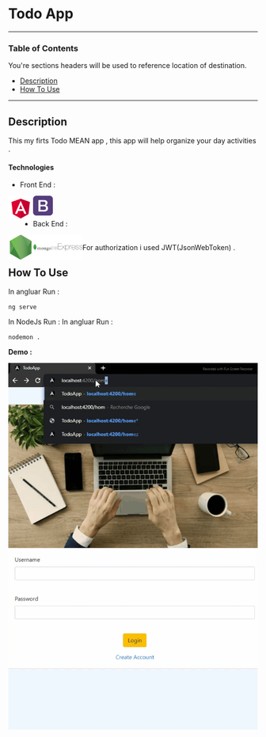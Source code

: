 



# Todo App


---

### Table of Contents
You're sections headers will be used to reference location of destination.

- [Description](#description)
- [How To Use](#how-to-use)
---

## Description

This my firts Todo MEAN app , this app will help organize your day activities .

#### Technologies
- Front End : 

 <img align="left" alt="Angular" width="50px" src="https://raw.githubusercontent.com/github/explore/80688e429a7d4ef2fca1e82350fe8e3517d3494d/topics/angular/angular.png" />
 <img align="left" alt="Boostrap" width="40px" src="https://raw.githubusercontent.com/github/explore/80688e429a7d4ef2fca1e82350fe8e3517d3494d/topics/bootstrap/bootstrap.png" />

<br/><br/>
- Back End : 
 <img align="left" alt="NodeJs" width="50px" src="https://raw.githubusercontent.com/github/explore/80688e429a7d4ef2fca1e82350fe8e3517d3494d/topics/nodejs/nodejs.png" />
<img align="left" alt="MongoDB" width="50px" src="https://raw.githubusercontent.com/github/explore/80688e429a7d4ef2fca1e82350fe8e3517d3494d/topics/mongodb/mongodb.png" />
<img align="left" alt="MongoDB" width="50px" src="https://raw.githubusercontent.com/github/explore/80688e429a7d4ef2fca1e82350fe8e3517d3494d/topics/express/express.png" /><br/>
 For authorization i used JWT(JsonWebToken) .


## How To Use
In angluar Run :
```
ng serve
```

In NodeJs Run :
In angluar Run :
```
nodemon .
```

**Demo :**

![](https://github.com/Ramy99-dev/MEAN-TodoApp/blob/main/20210712-185351.gif)



